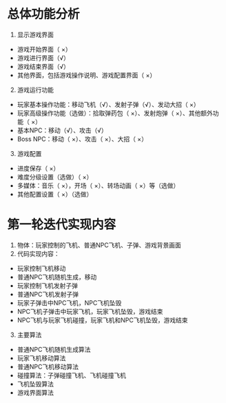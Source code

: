 # 总体功能分析
1. 显示游戏界面
- 游戏开始界面（ ×）
- 游戏进行界面（√）
- 游戏结束界面（√）
- 其他界面，包括游戏操作说明、游戏配置界面（ ×）
2. 游戏运行功能
- 玩家基本操作功能：移动飞机（√）、发射子弹（√）、发动大招（ ×）
- 玩家高级操作功能（选做）：拾取弹药包（ ×）、发射炮弹（ ×）、其他额外功能（ ×）
- 基本NPC：移动（√）、攻击（√）
- Boss NPC：移动（ ×）、攻击（ ×）、大招（ ×）
3. 游戏配置
- 进度保存（ ×）
- 难度分级设置（选做）（ ×）
- 多媒体：音乐（ ×），开场（ ×）、转场动画（ ×）等（选做）
- 其他配置设置（ ×）（选做）

# 第一轮迭代实现内容
1. 物体：玩家控制的飞机、普通NPC飞机、子弹、游戏背景画面
2. 代码实现内容：
- 玩家控制飞机移动
- 普通NPC飞机随机生成，移动
- 玩家控制飞机发射子弹
- 普通NPC飞机发射子弹
- 玩家子弹击中NPC飞机，NPC飞机坠毁
- NPC飞机子弹击中玩家飞机，玩家飞机坠毁，游戏结束
- NPC飞机与玩家飞机碰撞，玩家飞机和NPC飞机坠毁，游戏结束
3. 主要算法
- 普通NPC飞机随机生成算法
- 玩家飞机移动算法
- 普通NPC飞机移动算法
- 碰撞算法：子弹碰撞飞机、飞机碰撞飞机
- 飞机坠毁算法
- 游戏界面算法